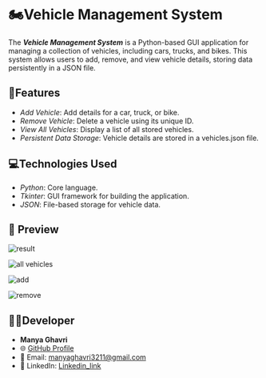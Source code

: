 # 🏍️Vehicle Management System

The ***Vehicle Management System*** is a Python-based GUI application for managing a collection of vehicles, including cars, trucks, and bikes. This system allows users to add, remove, and view vehicle details, storing data persistently in a JSON file.

## 🌟Features

- *Add Vehicle*: Add details for a car, truck, or bike.
- *Remove Vehicle*: Delete a vehicle using its unique ID.
- *View All Vehicles*: Display a list of all stored vehicles.
- *Persistent Data Storage*: Vehicle details are stored in a vehicles.json file.

## 💻Technologies Used

- *Python*: Core language.
- *Tkinter*: GUI framework for building the application.
- *JSON*: File-based storage for vehicle data.

## 📸 Preview  



![result](https://github.com/user-attachments/assets/95e736ed-a3d7-4466-aaf5-f3ee1219ac6b)






![all vehicles](https://github.com/user-attachments/assets/1c64900f-82cc-4158-a4b3-9a49fcd1a9ef)




![add](https://github.com/user-attachments/assets/9ae78a01-c59c-40d9-a4f6-44d1072d362b)





![remove](https://github.com/user-attachments/assets/ec92f6b9-c50c-4f35-8a29-b99540db0c4f)

## 👩‍💻Developer
- **Manya Ghavri**
- 🌐 [GitHub Profile](https://github.com/ManyaGhavri)  
- 📧 Email: manyaghavri3211@gmail.com
- 🔗 LinkedIn: [Linkedin_link](https://www.linkedin.com/in/manya-ghavri-b00773310/)
